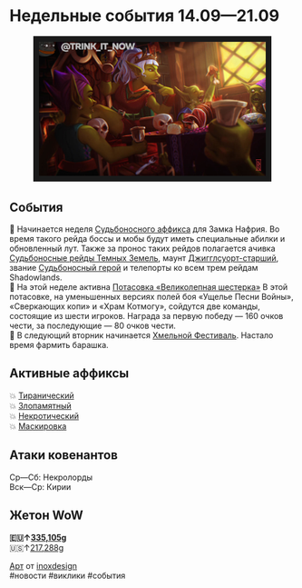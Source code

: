 # Недельные события 14.09—21.09

<center>
<img src="https://raw.githubusercontent.com/MagicalCow/TrinkIT-News/main/Sources/Assets/Weeklies/Weekly-37-01.jpg" alt="Watch the video" width="400" border="10" />
</center>

## События
📅 Начинается неделя [Судьбоносного аффикса](https://github.com/MagicalCow/TrinkIT-News/blob/main/Sources/News/WH328061.md#%D0%B1%D0%BE%D1%81%D1%81%D1%8B-%D0%B7%D0%B0%D0%BC%D0%BA%D0%B0-%D0%BD%D0%B0%D1%84%D1%80%D0%B8%D1%8F) для Замка Нафрия. Во время такого рейда боссы и мобы будут иметь специальные абилки и обновленный лут. Также за пронос таких рейдов полагается ачивка [Судьбоносные рейды Темных Земель](https://ru.wowhead.com/achievement=15684/), маунт [Джигглсуорт-старший](https://ru.wowhead.com/item=190170/), звание [Судьбоносный герой](https://ru.wowhead.com/title=724/) и телепорты ко всем трем рейдам Shadowlands.  
📅 На этой неделе активна [Потасовка «Великолепная шестерка»](https://ru.wowhead.com/event=702) В этой потасовке, на уменьшенных версиях полей боя «Ущелье Песни Войны», «Сверкающих копи» и «Храм Котмогу», сойдутся две команды, состоящие из шести игроков. Награда за первую победу — 160 очков чести, за последующие — 80 очков чести.  
📅 В следующий вторник начинается [Хмельной Фестиваль](https://ru.wowhead.com/brewfest-guide). Настало время фармить барашка.  

## Активные аффиксы  
💥 <a href="https://ru.wowhead.com/affix=9">Тиранический<a>  
💥 <a href="https://ru.wowhead.com/affix=123">Злопамятный<a>  
💥 <a href="https://ru.wowhead.com/affix=4">Некротический<a>  
💥 <a href="https://ru.wowhead.com/affix=131">Маскировка<a>  

## Атаки ковенантов
Ср—Сб: Некролорды  
Вск—Ср: Кирии  

## Жетон WoW
**🇪🇺↑[335,105g](https://wowtokenprices.com/EU)**  
🇺🇸↑[217,288g](https://wowtokenprices.com/US)

[Арт](https://www.deviantart.com/inoxdesign/art/Goblin-Party-929315997) от [inoxdesign](https://www.deviantart.com/inoxdesign)  
#новости #виклики #события